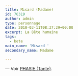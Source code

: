 ```yaml
---
title: Misard (Madame)
id: 76319
author: admin
type: personnage
date: 2010-03-11T08:37:29+00:00
excerpt: La Bête humaine
tags:
  - bete
main_name: 'Misard '
secondary_name: Madame

---
```

— Voir <a href="/personnage/phasie-tante/" target="_self">PHASIE (Tante)</a>.